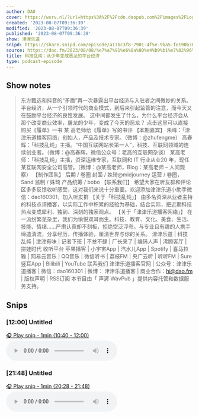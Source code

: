 ```yaml
---
author: DAO
cover: https://wsrv.nl/?url=https%3A%2F%2Fcdn.daopub.com%2Fimages%2FLogo_DAO.png&w=200&h=200
created: '2023-08-07T09:36:39'
modified: '2023-08-07T09:36:39'
published: '2023-08-07T09:36:39'
show: 津津乐道
snipd: https://share.snipd.com/episode/a13bc3f8-7901-4f5e-9ba5-fe190b36690f
source: https://dao.fm/2023/08/08/%e7%a7%91%e6%8a%80%e4%b9%b1%e7%82%96%ef%bc%9a%e4%bb%8e%e5%b0%91%e5%b9%b4%e5%8f%98%e6%88%90%e6%81%b6%e9%be%99%e7%9a%84%e5%b9%b3%e5%8f%b0%e7%bb%8f%e6%b5%8e/?utm_source=rss&utm_medium=rss&utm_campaign=%25e7%25a7%2591%25e6%258a%2580%25e4%25b9%25b1%25e7%2582%2596%25ef%25bc%259a%25e4%25bb%258e%25e5%25b0%2591%25e5%25b9%25b4%25e5%258f%2598%25e6%2588%2590%25e6%2581%25b6%25e9%25be%2599%25e7%259a%2584%25e5%25b9%25b3%25e5%258f%25b0%25e7%25bb%258f%25e6%25b5%258e
title: 科技乱炖：从少年变成恶龙的平台经济
type: podcast-episode
---
```



## Show notes
> 东方甄选和抖音的“矛盾”再一次暴露出平台经济与入驻者之间微妙的关系。
> 平台经济，从一个引领时代的商业模式，到后来引起监管的注意，而今天又在鼓励平台经济的良性发展。
> 这中间都发生了什么，为什么平台经济会从那个改变商业效率，屠龙的少年，变成了今天的恶龙？
> 点击这里可以直接购买《履单》一书 
> 某  高老师给《履单》写的书评 
> 【本期嘉宾】   朱峰：「津津乐道播客网络」创始人，产品及技术专家。（微博：@zhufengme）  高春辉：「科技乱炖」主播。“中国互联网站长第一人”，科技、互联网领域的连续创业者。（微博：@高春辉，微信公众号：老高的互联网杂谈）  某高老师：「科技乱炖」主播，资深运维专家，互联网和 IT 行业从业20 年，现任某互联网安全公司高管。（微博：@某高老师，Blog：某高老师 – 人间观察）   【制作团队】  后期 / 卷圈 封面 / 姝琦@midjourney 运营 / 卷圈，Sand 监制 / 姝琦 产品统筹 / bobo
> 【联系我们】  希望大家在听友群和评论区多多反馈收听感受，这对我们来说十分重要。欢迎添加津津乐道小助手微信：dao160301，加入听友群
> 【关于「科技乱炖」】  由多名资深从业者主持的科技点评播客，以实际工作中积累的经验为基础，结合实际，把近期科技热点变成犀利、独到、深刻的独家观点。
> 【关于「津津乐道播客网络」】  在一派纷繁芜杂里，我们为愉悦双耳而生。科技、教育、文化、美食、生活、技能、情绪……严肃认真却不刻板，拒绝空泛浮夸。与专业且有趣的人携手缔造清流，分享经历，传播体验，厘清世界与你的关系。
> 津津乐道  |  科技乱炖  |  津津有味  |  记者下班  |  不叁不肆  |  厂长来了  |  编码人声  |  沸腾客厅  |  拼娃时代 
> 收听平台 
> 苹果播客 | 小宇宙App | 汽水儿App | Spotify | 喜马拉雅 | 网易云音乐 | QQ音乐 | 微信听书 | 荔枝FM | 央广云听 | 听听FM | Sure竖耳App | Bilibili | YouTube
> 联系我们 
> 津津乐道播客官网  | 公众号：津津乐道播客 | 微信：dao160301 | 微博： 津津乐道播客  | 商业合作：hi@dao.fm |  版权声明  |  RSS订阅 
> 本节目由「 声湃 WavPub 」提供内容托管和数据服务支持。

## Snips
### [12:00] Untitled
[🎧 Play snip - 1min️ (10:40 - 12:00)](https://share.snipd.com/snip/850732ca-84be-43e6-a2a5-aa41c7861ee8)
<audio controls> <source src="https://tk.wavpub.com/WPDL_LvpjuKqFpWgAzReZpAtNkDwNpEwbnUEyTuBxcBxCTQFbAmypgFgdAdhWxu.mp3#t=10:40,12:00"> </audio>
### [21:48] Untitled
[🎧 Play snip - 1min️ (20:28 - 21:48)](https://share.snipd.com/snip/96a47452-0902-4eae-b113-7308b285c423)
<audio controls> <source src="https://tk.wavpub.com/WPDL_LvpjuKqFpWgAzReZpAtNkDwNpEwbnUEyTuBxcBxCTQFbAmypgFgdAdhWxu.mp3#t=20:28,21:48"> </audio>
